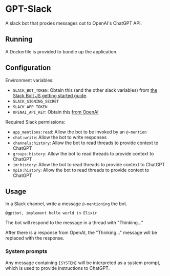 # GPT-Slack

A slack bot that proxies messages out to OpenAI's ChatGPT API.

## Running

A Dockerfile is provided to bundle up the application.

## Configuration

Environment variables:

- `SLACK_BOT_TOKEN`: Obtain this (and the other slack variables) from [the Slack Bolt JS getting started guide](https://slack.dev/bolt-js/tutorial/getting-started#tokens-and-installing-apps).
- `SLACK_SIGNING_SECRET`
- `SLACK_APP_TOKEN`
- `OPENAI_API_KEY`: Obtain this [from OpenAI](https://platform.openai.com/account/api-keys)

Required Slack permissions:

- `app_mentions:read`: Allow the bot to be invoked by an `@-mention`
- `chat:write`: Allow the bot to write responses
- `channels:history`: Allow the bot to read threads to provide context to ChatGPT
- `groups:history`: Allow the bot to read threads to provide context to ChatGPT
- `im:history`: Allow the bot to read threads to provide context to ChatGPT
- `mpim:history`: Allow the bot to read threads to provide context to ChatGPT

## Usage

In a Slack channel, write a message `@-mentioning` the bot.

```
@gptbot, implement hello world in Elixir
```

The bot will respond to the message in a thread with "Thinking…"

After there is a response from OpenAI, the "Thinking…" message will be replaced with the response.

### System prompts

Any message containing `[SYSTEM]` will be interpreted as a system prompt, which is used to provide instructions to ChatGPT.
